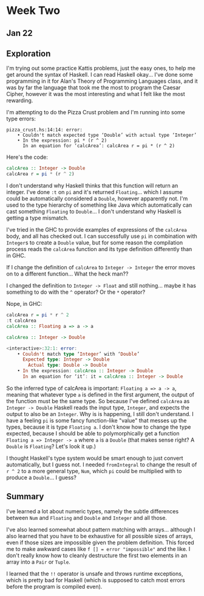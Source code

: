 # Week Two

## Jan 22

## Exploration

I'm trying out some practice Kattis problems, just the easy ones, to help me get around the syntax of Haskell. I can read Haskell okay... I've done some programming in it for Alan's Theory of Programming Languages class, and it was by far the language that took me the most to program the Caesar Cipher, however it was the most interesting and what I felt like the most rewarding.

I'm attempting to do the Pizza Crust problem and I'm running into some type errors:

```
pizza_crust.hs:14:14: error:
    • Couldn't match expected type ‘Double’ with actual type ‘Integer’
    • In the expression: pi * (r ^ 2)
      In an equation for ‘calcArea’: calcArea r = pi * (r ^ 2)
```

Here's the code:

```Haskell
calcArea :: Integer -> Double
calcArea r = pi * (r ^ 2)
```

I don't understand why Haskell thinks that this function will return an integer. I've done `:t` on `pi` and it's returned `Floating`... which I assume could be automatically considered a `Double`, however apparently not. I'm used to the type hierarchy of something like Java which automatically can cast something `Floating` to `Double`... I don't understand why Haskell is getting a type mismatch.

I've tried in the GHC to provide examples of expressions of the `calcArea` body, and all has checked out. I can successfully use `pi` in combination with `Integer`s to create a `Double` value, but for some reason the compilation process reads the `calcArea` function and its type definition differently than in GHC.

If I change the definition of `calcArea` to `Integer -> Integer` the error moves on to a different function... What the heck man??

I changed the definition to `Integer -> Float` and still nothing... maybe it has something to do with the `^` operator? Or the `*` operator?

Nope, in GHC:

```haskell
calcArea r = pi * r ^ 2
:t calcArea
calcArea :: Floating a => a -> a

calcArea :: Integer -> Double

<interactive>:32:1: error:
    • Couldn't match type ‘Integer’ with ‘Double’
      Expected type: Integer -> Double
        Actual type: Double -> Double
    • In the expression: calcArea :: Integer -> Double
      In an equation for ‘it’: it = calcArea :: Integer -> Double
```

So the inferred type of calcArea is important: `Floating a => a -> a`, meaning that whatever type `a` is defined in the first argument, the output of the function must be the same type. So because I've defined `calcArea` as `Integer -> Double` Haskell reads the input type, `Integer`, and expects the output to also be an `Integer`. Why is is happening, I still don't understand. I have a feeling `pi` is some fancy function-like "value" that messes up the types, because it is type `Floating a`. I don't know how to change the type expected, because I should be able to polymorphically get a function `Floating a => Integer -> a` where `a` is a `Double` (that makes sense right? A `Double` is `Floating`? Let's look it up.)

I thought Haskell's type system would be smart enough to just convert automatically, but I guess not. I needed `fromIntegral` to change the result of `r ^ 2` to a more general type, `Num`, which `pi` could be multiplied with to produce a `Double`... I guess?

## Summary

I've learned a lot about numeric types, namely the subtle differences between `Num` and `Floating` and `Double` and `Integer` and all those.

I've also learned somewhat about pattern matching with arrays... although I also learned that you have to be exhaustive for all possible sizes of arrays, even if those sizes are impossible given the problem definition. This forced me to make awkward cases like `f [] = error "impossible"` and the like. I don't really know how to cleanly destructure the first two elements in an array into a `Pair` or `Tuple`.

I learned that the `!!` operator is unsafe and throws runtime exceptions, which is pretty bad for Haskell (which is supposed to catch most errors before the program is compiled even).
